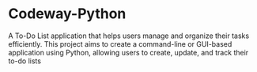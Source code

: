 # Codeway-Python
A To-Do List application that helps users manage and organize their tasks efficiently. This project aims to create a command-line or GUI-based application using Python, allowing users to create, update, and track their to-do lists
